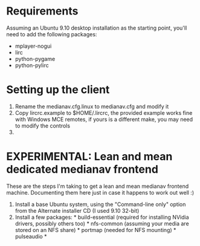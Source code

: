 # Requirements #
Assuming an Ubuntu 9.10 desktop installation as the starting point, you'll need to add the following packages:
  * mplayer-nogui
  * lirc
  * python-pygame
  * python-pylirc

# Setting up the client #
  1. Rename the medianav.cfg.linux to medianav.cfg and modify it
  1. Copy lircrc.example to $HOME/.lircrc, the provided example works fine with Windows MCE remotes, if yours is a different make, you may need to modify the controls
  1. 


# EXPERIMENTAL: Lean and mean dedicated medianav frontend #

These are the steps I'm taking to get a lean and mean medianav frontend machine. Documenting them here just in case it happens to work out well :)

  1. Install a base Ubuntu system, using the "Command-line only" option from the Alternate installer CD (I used 9.10 32-bit)
  1. Install a few packages:
    * build-essential (required for installing NVidia drivers, possibly others too)
    * nfs-common (assuming your media are stored on an NFS share)
    * portmap (needed for NFS mounting)
    * pulseaudio
    * 